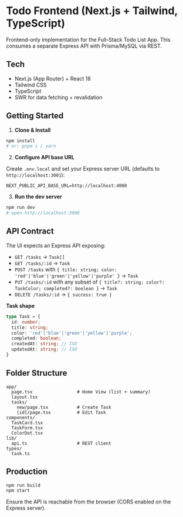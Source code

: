 # Todo Frontend (Next.js + Tailwind, TypeScript)

Frontend-only implementation for the Full-Stack Todo List App. This consumes a separate Express API with Prisma/MySQL via REST.

## Tech
- Next.js (App Router) + React 18
- Tailwind CSS
- TypeScript
- SWR for data fetching + revalidation

## Getting Started

1. **Clone & Install**

```bash
npm install
# or: pnpm i / yarn
```

2. **Configure API base URL**

Create `.env.local` and set your Express server URL (defaults to `http://localhost:3001`):

```
NEXT_PUBLIC_API_BASE_URL=http://localhost:4000
```

3. **Run the dev server**

```bash
npm run dev
# open http://localhost:3000
```

## API Contract

The UI expects an Express API exposing:

- `GET /tasks` → `Task[]`
- `GET /tasks/:id` → `Task`
- `POST /tasks` with `{ title: string; color: 'red'|'blue'|'green'|'yellow'|'purple' }` → `Task`
- `PUT /tasks/:id` with any subset of `{ title?: string; color?: TaskColor; completed?: boolean }` → `Task`
- `DELETE /tasks/:id` → `{ success: true }`

**Task shape**

```ts
type Task = {
  id: number;
  title: string;
  color: 'red'|'blue'|'green'|'yellow'|'purple';
  completed: boolean;
  createdAt: string; // ISO
  updatedAt: string; // ISO
}
```


## Folder Structure

```
app/
  page.tsx                 # Home View (list + summary)
  layout.tsx
  tasks/
    new/page.tsx           # Create Task
    [id]/page.tsx          # Edit Task
components/
  TaskCard.tsx
  TaskForm.tsx
  ColorDot.tsx
lib/
  api.ts                   # REST client
types/
  task.ts
```

## Production

```bash
npm run build
npm start
```

Ensure the API is reachable from the browser (CORS enabled on the Express server).

